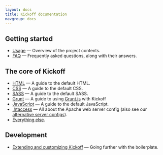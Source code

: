 ```yaml
---
layout: docs
title: Kickoff documentation
navgroup: docs
---
```


## Getting started

* [Usage](usage.html) — Overview of the project contents.
* [FAQ](faq.html) — Frequently asked questions, along with their answers.

## The core of Kickoff

* [HTML](html.html) — A guide to the default HTML.
* [CSS](css.html) — A guide to the default CSS.
* [SASS](sass.html) — A guide to the default SASS.
* [Grunt](grunt.html) — A guide to using [Grunt.js](http://gruntjs.com) with Kickoff
* [JavaScript](js.html) — A guide to the default JavaScript.
* [.htaccess](htaccess.html) — All about the Apache web server config (also see our [alternative server configs](https://github.com/h5bp/server-configs)).
* [Everything else](misc.html).

## Development

* [Extending and customizing Kickoff](extend.md) — Going further with
  the boilerplate.
